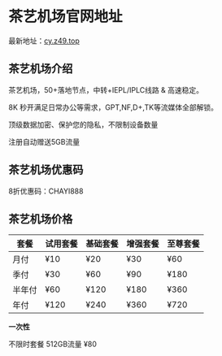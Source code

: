 # 茶艺机场官网地址

最新地址：[cy.z49.top](https://url.gogogomiao.one/QYTN)

## 茶艺机场介绍

茶艺机场，50+落地节点，中转+IEPL/IPLC线路 & 高速稳定。

8K 秒开满足日常办公等需求，GPT,NF,D+,TK等流媒体全部解锁。

顶级数据加密、保护您的隐私，不限制设备数量

注册自动赠送5GB流量

## 茶艺机场优惠码

8折优惠码：CHAYI888

## 茶艺机场价格

|套餐|试用套餐|基础套餐|增强套餐|至尊套餐|
|----|----|----|----|----|
|月付|¥10|¥20|¥30|¥60|
|季付|¥30|¥60|¥90|¥180|
|半年付|¥60|¥120|¥180|¥360|
|年付|¥120|¥240|¥360|¥720|

**一次性**

不限时套餐 512GB流量 ¥80
